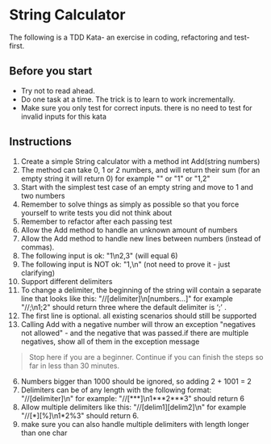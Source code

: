# String Calculator

The following is a TDD Kata- an exercise in coding, refactoring and test-first.

## Before you start
* Try not to read ahead.
* Do one task at a time. The trick is to learn to work incrementally.
* Make sure you only test for correct inputs. there is no need to test for invalid inputs for this kata


## Instructions

1. Create a simple String calculator with a method int Add(string numbers)
  1. The method can take 0, 1 or 2 numbers, and will return their sum (for an empty string it will return 0) for example "" or "1" or "1,2"
  2. Start with the simplest test case of an empty string and move to 1 and two numbers
  3. Remember to solve things as simply as possible so that you force yourself to write tests you did not think about
  4. Remember to refactor after each passing test
2. Allow the Add method to handle an unknown amount of numbers
3. Allow the Add method to handle new lines between numbers (instead of commas).
  1. The following input is ok:  "1\n2,3"  (will equal 6)
  2. The following input is NOT ok:  "1,\n" (not need to prove it - just clarifying)
4. Support different delimiters
  1. To change a delimiter, the beginning of the string will contain a separate line that looks like this:   "//[delimiter]\n[numbers…]" for example "//;\n1;2" should return three where the default delimiter is ‘;’ .
  2. The first line is optional. all existing scenarios should still be supported
5. Calling Add with a negative number will throw an exception "negatives not allowed" - and the negative that was passed.if there are multiple negatives, show all of them in the exception message

> Stop here if you are a beginner. Continue if you can finish the steps so far in less than 30 minutes.

6. Numbers bigger than 1000 should be ignored, so adding 2 + 1001  = 2
7. Delimiters can be of any length with the following format:  "//[delimiter]\n" for example: "//[\*\*\*]\n1\*\*\*2\*\*\*3" should return 6
8. Allow multiple delimiters like this:  "//[delim1][delim2]\n" for example "//[\*][%]\n1\*2%3" should return 6.
9. make sure you can also handle multiple delimiters with length longer than one char